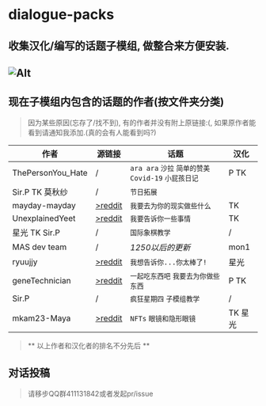 # dialogue-packs
收集汉化/编写的话题子模组, 做整合来方便安装.
--------
![Alt](https://repobeats.axiom.co/api/embed/cb3ad184e46276d79566c005aec5fd1b5a650b36.svg "Repobeats analytics image")
---------
## 现在子模组内包含的话题的作者(按文件夹分类)
>因为某些原因(忘存了/找不到), 有的作者并没有附上原链接:(, 如果原作者能看到请通知我添加.(真的会有人能看到吗?)


|作者 | 源链接|话题 |汉化| 
|-------------| --------------| ------------- | ------------------ |
|ThePersonYou_Hate| /|`ara ara` `沙拉` `简单的赞美` `Covid-19` `小屁孩日记` |  P TK |
| Sir.P TK 莫秋纱 | /|`节日拓展` |
|mayday-mayday|[>reddit](https://www.reddit.com/r/MASFandom/comments/rvp5c4/another_small_background_project_id_been_working/)|`我要去为你的现实做些什么`| TK|
|UnexplainedYeet|[>reddit](https://www.reddit.com/user/UnexplainedYeet)|`我要告诉你一些事情`|TK|
|星光 TK Sir.P|/|`国际象棋教学`|/|
|MAS dev team|/|*1250以后的更新*|mon1|
|ryuujjy|[>reddit](https://www.reddit.com/user/ryuujjy/)|`我想告诉你...你太棒了!`|星光|
|geneTechnician|[>reddit](https://www.reddit.com/user/geneTechnician/)|`一起吃东西吧` `我要去为你做些东西`|P TK|
|Sir.P|/|`疯狂星期四` `子模组教学`|/|
|mkam23-Maya|[>reddit](https://www.reddit.com/user/mkam23-Maya/)|`NFTs` `眼镜和隐形眼镜`|TK 星光|

>** 以上作者和汉化者的排名不分先后 **

## 对话投稿
>请移步QQ群411131842或者发起pr/issue
